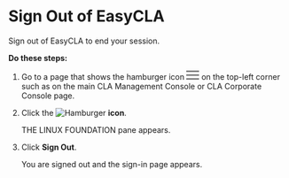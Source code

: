 # Sign Out of EasyCLA

Sign out of EasyCLA to end your session.

**Do these steps:**

1. Go to a page that shows the hamburger icon ![Hamburger](../.gitbook/assets/cla-hamburger-icon.png) on the top-left corner such as on the main CLA Management Console or CLA Corporate Console page.
2. Click the ![Hamburger](../.gitbook/assets/cla-hamburger-icon-1.png) **icon**.

   THE LINUX FOUNDATION pane appears.

3. Click **Sign Out**.

   You are signed out and the sign-in page appears.

